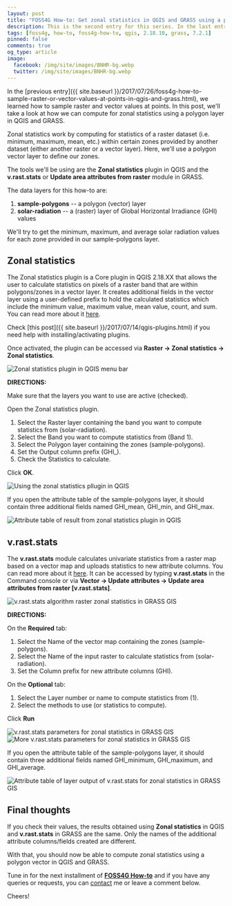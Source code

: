 ```yaml
---
layout: post
title: "FOSS4G How-to: Get zonal statistics in QGIS and GRASS using a polygon layer as zones"
description: This is the second entry for this series. In the last entry, we learned how to sample rasters using points. This time we'll compute zonal statistics using a polygon layer using QGIS and GRASS.
tags: [foss4g, how-to, foss4g-how-to, qgis, 2.18.10, grass, 7.2.1]
pinned: false
comments: true
og_type: article
image:
  facebook: /img/site/images/BNHR-bg.webp
  twitter: /img/site/images/BNHR-bg.webp
---
```


In the [previous entry]({{ site.baseurl }}/2017/07/26/foss4g-how-to-sample-raster-or-vector-values-at-points-in-qgis-and-grass.html), we learned how to sample raster and vector values at points. In this post, we'll take a look at how we can compute for zonal statistics using a polygon layer in QGIS and GRASS.

Zonal statistics work by computing for statistics of a raster dataset (i.e. minimum, maximum, mean, etc.) within certain zones provided by another dataset (either another raster or a vector layer). Here, we'll use a polygon vector layer to define our zones.

The tools we'll be using are the **Zonal statistics** plugin in QGIS and the **v.rast.stats** or **Update area attributes from raster** module in GRASS.

The data layers for this how-to are:
1. **sample-polygons** -- a polygon (vector) layer
2. **solar-radiation** -- a (raster) layer of Global Horizontal Irradiance (GHI) values

We'll try to get the minimum, maximum, and average solar radiation values for each zone provided in our sample-polygons layer.

## Zonal statistics
The Zonal statistics plugin is a Core plugin in QGIS 2.18.XX that allows the user to calculate statistics on pixels of a raster band that are within polygons/zones in a vector layer. It creates additional fields in the vector layer using a user-defined prefix to hold the calculated statistics which include the minimum value, maximum value, mean value, count, and sum. You can read more about it [here](https://docs.qgis.org/2.18/en/docs/user_manual/plugins/plugins_zonal_statistics.html).

Check [this post]({{ site.baseurl }}/2017/07/14/qgis-plugins.html) if you need help with installing/activating plugins.

Once activated, the plugin can be accessed via **Raster -> Zonal statistics -> Zonal statistics**.

<div class="col-md-12 img-container"><img class="img-fluid post-img img-shadow" src="{{ site.assets }}/img/posts/2017-07-28-foss4g-how-to-get-zonal-statistics-in-qgis-and-grass-using-a-polygon-layer-as-zones/zonal-stats-cropped.png" alt="Zonal statistics plugin in QGIS menu bar"></div>

>
**DIRECTIONS:**
>
Make sure that the layers you want to use are active (checked).
>
Open the Zonal statistics plugin.
>
1. Select the Raster layer containing the band you want to compute statistics from (solar-radiation).
2. Select the Band you want to compute statistics from (Band 1).
3. Select the Polygon layer containing the zones (sample-polygons).
4. Set the Output column prefix (GHI_).
5. Check the Statistics to calculate.
>
Click **OK**.

<div class="col-md-12 img-container"><img class="img-fluid post-img img-shadow" src="{{ site.assets }}/img/posts/2017-07-28-foss4g-how-to-get-zonal-statistics-in-qgis-and-grass-using-a-polygon-layer-as-zones/zonal-stats-gui-1.png" alt="Using the zonal statistics pllugin in QGIS"></div>

If you open the attribute table of the sample-polygons layer, it should contain three additional fields named GHI_mean, GHI_min, and GHI_max.

<div class="col-md-12 img-container"><img class="img-fluid post-img img-shadow" src="{{ site.assets }}/img/posts/2017-07-28-foss4g-how-to-get-zonal-statistics-in-qgis-and-grass-using-a-polygon-layer-as-zones/qgis-attr-tab-2.png" alt="Attribute table of result from zonal statistics plugin in QGIS"></div>

## v.rast.stats
The **v.rast.stats** module calculates univariate statistics from a raster map based on a vector map and uploads statistics to new attribute columns. You can read more about it [here](https://grass.osgeo.org/grass72/manuals/v.rast.stats.html). It can be accessed by typing **v.rast.stats** in the Command console or via **Vector -> Update attributes -> Update area attributes from raster [v.rast.stats]**.

<div class="col-md-12 img-container"><img class="img-fluid post-img img-shadow" src="{{ site.assets }}/img/posts/2017-07-28-foss4g-how-to-get-zonal-statistics-in-qgis-and-grass-using-a-polygon-layer-as-zones/v.rast.stats-cropped.png" alt="v.rast.stats algorithm raster zonal statistics in GRASS GIS"></div>

>
**DIRECTIONS:**
>
On the **Required** tab:
1. Select the Name of the vector map containing the zones (sample-polygons).
2. Select the Name of the input raster to calculate statistics from (solar-radiation).
3. Set the Column prefix for new attribute columns (GHI).
>
On the **Optional** tab:
1. Select the Layer number or name to compute statistics from (1).
2. Select the methods to use (or statistics to compute).
>
Click **Run**

<div class="col-md-12 img-container"><img class="img-fluid post-img img-shadow" src="{{ site.assets }}/img/posts/2017-07-28-foss4g-how-to-get-zonal-statistics-in-qgis-and-grass-using-a-polygon-layer-as-zones/v.rast.stats-reqd.png" alt="v.rast.stats parameters for zonal statistics in GRASS GIS"></div>

<div class="col-md-12 img-container"><img class="img-fluid post-img img-shadow" src="{{ site.assets }}/img/posts/2017-07-28-foss4g-how-to-get-zonal-statistics-in-qgis-and-grass-using-a-polygon-layer-as-zones/v.rast.stats-opt.png" alt="More v.rast.stats parameters for zonal statistics in GRASS GIS"></div>

If you open the attribute table of the sample-polygons layer, it should contain three additional fields named GHI_minimum, GHI_maximum, and GHI_average.

<div class="col-md-12 img-container"><img class="img-fluid post-img img-shadow" src="{{ site.assets }}/img/posts/2017-07-28-foss4g-how-to-get-zonal-statistics-in-qgis-and-grass-using-a-polygon-layer-as-zones/grass-attr-tab-2.png" alt="Attribute table of layer output of v.rast.stats for zonal statistics in GRASS GIS"></div>

## Final thoughts
If you check their values, the results obtained using **Zonal statistics** in QGIS and **v.rast.stats** in GRASS are the same. Only the names of the additional attribute columns/fields created are different.

With that, you should now be able to compute zonal statistics using a polygon vector in QGIS and GRASS.

Tune in for the next installment of [**FOSS4G How-to**]({{site.baseurl}}/blog/tags.html#foss4g-how-to) and if you have any queries or requests, you can [contact]({{site.baseurl}}) me or leave a comment below.

Cheers!
